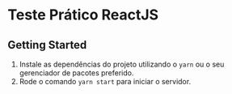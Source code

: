# Teste Prático ReactJS

## Getting Started

1.  Instale as dependências do projeto utilizando o `yarn` ou o seu gerenciador de pacotes preferido.
2. Rode o comando `yarn start` para iniciar o servidor.
